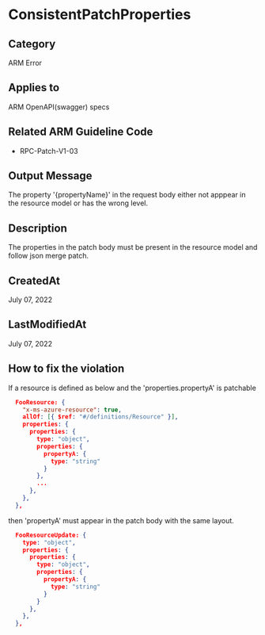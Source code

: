 # ConsistentPatchProperties

## Category

ARM Error

## Applies to

ARM OpenAPI(swagger) specs

## Related ARM Guideline Code

- RPC-Patch-V1-03

## Output Message

The property '{propertyName}' in the request body either not apppear in the resource model or has the wrong level.

## Description

The properties in the patch body must be present in the resource model and follow json merge patch.

## CreatedAt

July 07, 2022

## LastModifiedAt

July 07, 2022

## How to fix the violation

If a resource is defined as below and the 'properties.propertyA' is patchable

```json
  FooResource: {
    "x-ms-azure-resource": true,
    allOf: [{ $ref: "#/definitions/Resource" }],
    properties: {
      properties: {
        type: "object",
        properties: {
          propertyA: {
            type: "string"
          }
        },
        ...
      },
    },
  },
```

then 'propertyA' must appear in the patch body with the same layout.

```json
  FooResourceUpdate: {
    type: "object",
    properties: {
      properties: {
        type: "object",
        properties: {
          propertyA: {
            type: "string"
          }
        }
      },
    },
  },
```
